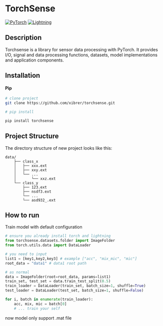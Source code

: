 
# TorchSense
<div>
<a href="https://pytorch.org/get-started/locally/"><img alt="PyTorch" src="https://img.shields.io/badge/PyTorch-ee4c2c?logo=pytorch&logoColor=white"></a>
<a href="https://pytorchlightning.ai/"><img alt="Lightning" src="https://img.shields.io/badge/-Lightning-792ee5?logo=pytorchlightning&logoColor=white"></a>

</div>

## Description

Torchsense is a library for sensor data processing with PyTorch. It provides I/O, signal and data processing functions, datasets, model implementations and application components.

## Installation

#### Pip

```bash
# clone project
git clone https://github.com/xibrer/torchsense.git

# pip install

pip install torchsense
```

## Project Structure

The directory structure of new project looks like this:

```
data/
    ├── class_x
    │   ├── xxx.ext
    │   ├── xxy.ext
    │   └── ...
    │       └── xxz.ext
    └── class_y
        ├── 123.ext
        ├── nsdf3.ext
        └── ...
        └── asd932_.ext
```


## How to run

Train model with default configuration

```python 
# ensure you already install torch and lightning
from torchsense.datasets.folder import ImageFolder
from torch.utils.data import DataLoader

# you need to input
list1 = [key1,key2,key3] # example ["acc", "mix_mic", "mic"]
root_data = "data1" # data1 root path

# as normal
data = ImageFolder(root=root_data, params=list1)
train_set, test_set = data.train_test_split(0.5)
train_loader = DataLoader(train_set, batch_size=1, shuffle=True)
test_loader = DataLoader(test_set, batch_size=1, shuffle=False)

for i, batch in enumerate(train_loader):
    acc, mix, mic = batch[0]
    # ... train your self
```

now model only support .mat file
